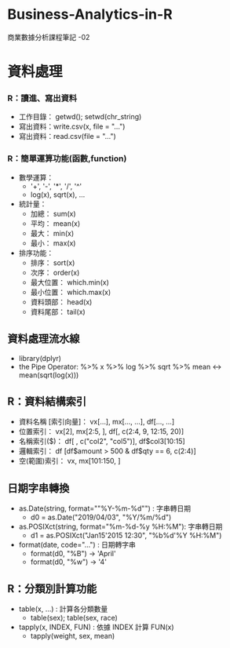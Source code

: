 # Business-Analytics-in-R
商業數據分析課程筆記 -02

# 資料處理
### R：讀進、寫出資料
- 工作目錄： getwd(); setwd(chr_string)
- 寫出資料：write.csv(x, file = "…")
- 寫出資料：read.csv(file = "…")

### R：簡單運算功能(函數,function)
- 數學運算： 
   - '+', '-', '*', '/', '^'
   - log(x), sqrt(x), …
- 統計量： 
   - 加總： sum(x)
   - 平均： mean(x)
   - 最大： min(x)
   - 最小： max(x)
- 排序功能：
   - 排序： sort(x)
   - 次序： order(x)
   - 最大位置： which.min(x)
   - 最小位置： which.max(x)
   - 資料頭部： head(x)
   - 資料尾部： tail(x)
## 資料處理流水線
- library(dplyr)
- the Pipe Operator: %>%
x %>% log %>% sqrt %>% mean <-> mean(sqrt(log(x)))

## R：資料結構索引
- 資料名稱 [索引向量]： vx[…], mx[…, …], df[…, …] 
- 位置索引： vx[2], mx[2:5, ], df[, c(2:4, 9, 12:15, 20)]
- 名稱索引($)： df[ , c("col2", "col5")], df$col3[10:15]
- 邏輯索引： df [df$amount > 500 & df$qty == 6, c(2:4)]
- 空(範圍)索引： vx,  mx[101:150, ]

## 日期字串轉換
- as.Date(string, format=""%Y-%m-%d"") : 字串轉日期
   - d0 = as.Date("2019/04/03", "%Y/%m/%d")
- as.POSIXct(string, format="%m-%d-%y %H:%M"): 字串轉日期
   - d1 = as.POSIXct("Jan15'2015 12:30", "%b%d'%Y %H:%M") 
- format(date, code="…") : 日期轉字串
   - format(d0, "%B") -> 'April'
   - format(d0, "%w") -> '4'

## R：分類別計算功能
- table(x, …) : 計算各分類數量
    - table(sex); table(sex, race) 
- tapply(x, INDEX, FUN) : 依據 INDEX 計算 FUN(x)
    - tapply(weight, sex, mean) 
